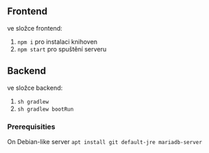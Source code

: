 ## **Frontend**
ve složce frontend:
1. `npm i` pro instalaci knihoven
2. `npm start` pro spuštění serveru

## **Backend**
ve složce backend:
1. `sh gradlew`
1. `sh gradlew bootRun`

### Prerequisities
On Debian-like server
`apt install git default-jre mariadb-server`

